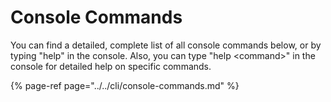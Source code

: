 # Console Commands

You can find a detailed, complete list of all console commands below, or by typing "help" in the console. Also, you can type "help &lt;command&gt;" in the console for detailed help on specific commands.

{% page-ref page="../../cli/console-commands.md" %}

